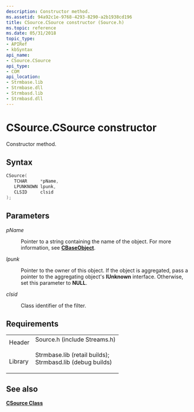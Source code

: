```yaml
---
description: Constructor method.
ms.assetid: 94a92c1e-9768-4293-8290-a2b1938cd196
title: CSource.CSource constructor (Source.h)
ms.topic: reference
ms.date: 05/31/2018
topic_type: 
- APIRef
- kbSyntax
api_name: 
- CSource.CSource
api_type: 
- COM
api_location: 
- Strmbase.lib
- Strmbase.dll
- Strmbasd.lib
- Strmbasd.dll
---
```


# CSource.CSource constructor

Constructor method.

## Syntax


```C++
CSource(
   TCHAR     *pName,
   LPUNKNOWN lpunk,
   CLSID     clsid
);
```



## Parameters

<dl> <dt>

*pName* 
</dt> <dd>

Pointer to a string containing the name of the object. For more information, see [**CBaseObject**](cbaseobject.md).

</dd> <dt>

*lpunk* 
</dt> <dd>

Pointer to the owner of this object. If the object is aggregated, pass a pointer to the aggregating object's **IUnknown** interface. Otherwise, set this parameter to **NULL**.

</dd> <dt>

*clsid* 
</dt> <dd>

Class identifier of the filter.

</dd> </dl>

## Requirements



|                    |                                                                                                                                                                                            |
|--------------------|--------------------------------------------------------------------------------------------------------------------------------------------------------------------------------------------|
| Header<br/>  | <dl> <dt>Source.h (include Streams.h)</dt> </dl>                                                                                    |
| Library<br/> | <dl> <dt>Strmbase.lib (retail builds); </dt> <dt>Strmbasd.lib (debug builds)</dt> </dl> |



## See also

<dl> <dt>

[**CSource Class**](csource.md)
</dt> </dl>

 

 




